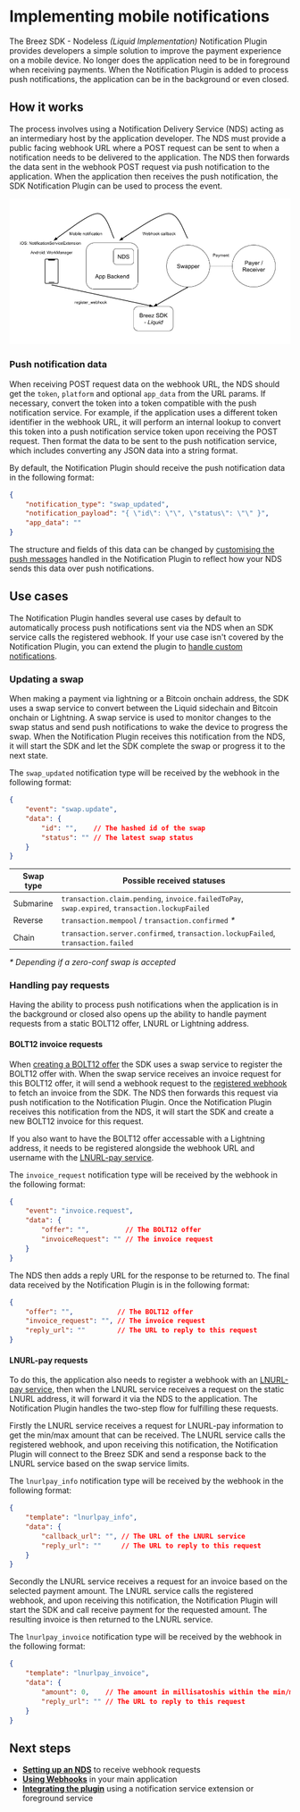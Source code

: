 # Implementing mobile notifications

The Breez SDK - Nodeless *(Liquid Implementation)* Notification Plugin provides developers a simple solution to improve the payment experience on a mobile device. No longer does the application need to be in foreground when receiving payments. When the Notification Plugin is added to process push notifications, the application can be in the background or even closed.

## How it works

The process involves using a Notification Delivery Service (NDS) acting as an intermediary host by the application developer. The NDS must provide a public facing webhook URL where a POST request can be sent to when a notification needs to be delivered to the application. The NDS then forwards the data sent in the webhook POST request via push notification to the application. When the application then receives the push notification, the SDK Notification Plugin can be used to process the event.

![Breez SDK - Notifications](../images/BreezSDK_Liquid_Notifications.png)

### Push notification data

When receiving POST request data on the webhook URL, the NDS should get the `token`, `platform` and optional `app_data` from the URL params. If necessary, convert the token into a token compatible with the push notification service. For example, if the application uses a different token identifier in the webhook URL, it will perform an internal lookup to convert this token into a push notification service token upon receiving the POST request. Then format the data to be sent to the push notification service, which includes converting any JSON data into a string format. 

By default, the Notification Plugin should receive the push notification data in the following format:

```json
{
    "notification_type": "swap_updated",
    "notification_payload": "{ \"id\": \"\", \"status\": \"\" }",
    "app_data": ""
}
```
The structure and fields of this data can be changed by [customising the push messages](custom_messages.md) handled in the Notification Plugin to reflect how your NDS sends this data over push notifications.

## Use cases

The Notification Plugin handles several use cases by default to automatically process push notifications sent via the NDS when an SDK service calls the registered webhook. If your use case isn't covered by the Notification Plugin, you can extend the plugin to [handle custom notifications](custom_notifications.md).

### Updating a swap

When making a payment via lightning or a Bitcoin onchain address, the SDK uses a swap service to convert between the Liquid sidechain and Bitcoin onchain or Lightning. A swap service is used to monitor changes to the swap status and send push notifications to wake the device to progress the swap. When the Notification Plugin receives this notification from the NDS, it will start the SDK and let the SDK complete the swap or progress it to the next state. 

The `swap_updated` notification type will be received by the webhook in the following format:
```json
{
    "event": "swap.update",
    "data": {  
        "id": "",    // The hashed id of the swap
        "status": "" // The latest swap status
    }
}
```
| Swap type | Possible received statuses |
|---|---|
| Submarine | `transaction.claim.pending`, `invoice.failedToPay`, `swap.expired`, `transaction.lockupFailed` |
| Reverse | `transaction.mempool` / `transaction.confirmed` _*_ |
| Chain | `transaction.server.confirmed`, `transaction.lockupFailed`, `transaction.failed` |

_* Depending if a zero-conf swap is accepted_

### Handling pay requests

Having the ability to process push notifications when the application is in the background or closed also opens up the ability to handle payment requests from a static BOLT12 offer, LNURL or Lightning address. 

#### BOLT12 invoice requests

When [creating a BOLT12 offer](/guide/receive_payment.html#bolt12-offer) the SDK uses a swap service to register the BOLT12 offer with. When the swap service receives an invoice request for this BOLT12 offer, it will send a webhook request to the [registered webhook](using_webhooks.md) to fetch an invoice from the SDK. The NDS then forwards this request via push notification to the Notification Plugin. Once the Notification Plugin receives this notification from the NDS, it will start the SDK and create a new BOLT12 invoice for this request. 

If you also want to have the BOLT12 offer accessable with a Lightning address, it needs to be registered alongside the webhook URL and username with the [LNURL-pay service](/guide/lnurl_pay_service.md).

The `invoice_request` notification type will be received by the webhook in the following format:
```json
{
    "event": "invoice.request",
    "data": {  
        "offer": "",         // The BOLT12 offer
        "invoiceRequest": "" // The invoice request
    }
}
```
The NDS then adds a reply URL for the response to be returned to. The final data received by the Notification Plugin is in the following format:
```json
{
    "offer": "",           // The BOLT12 offer
    "invoice_request": "", // The invoice request
    "reply_url": ""        // The URL to reply to this request
}
```

#### LNURL-pay requests

To do this, the application also needs to register a webhook with an [LNURL-pay service](/guide/lnurl_pay_service.md), then when the LNURL service receives a request on the static LNURL address, it will forward it via the NDS to the application. The Notification Plugin handles the two-step flow for fulfilling these requests.

Firstly the LNURL service receives a request for LNURL-pay information to get the min/max amount that can be received. The LNURL service calls the registered webhook, and upon receiving this notification, the Notification Plugin will connect to the Breez SDK and send a response back to the LNURL service based on the swap service limits. 

The `lnurlpay_info` notification type will be received by the webhook in the following format:
```json
{
    "template": "lnurlpay_info",
    "data": {  
        "callback_url": "", // The URL of the LNURL service
        "reply_url": ""     // The URL to reply to this request
    }
}
```
Secondly the LNURL service receives a request for an invoice based on the selected payment amount. The LNURL service calls the registered webhook, and upon receiving this notification, the Notification Plugin will start the SDK and call receive payment for the requested amount. The resulting invoice is then returned to the LNURL service. 

The `lnurlpay_invoice` notification type will be received by the webhook in the following format:
```json
{
    "template": "lnurlpay_invoice",
    "data": {  
        "amount": 0,    // The amount in millisatoshis within the min/max sendable range
        "reply_url": "" // The URL to reply to this request
    }
}
```

## Next steps
- **[Setting up an NDS](setup_nds.md)** to receive webhook requests
- **[Using Webhooks](using_webhooks.md)** in your main application
- **[Integrating the plugin](setup_plugin.md)** using a notification service extension or foreground service
